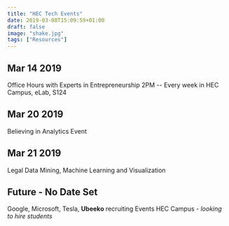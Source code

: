 ```yaml
---
title: "HEC Tech Events"
date: 2019-03-08T15:09:59+01:00
draft: false
image: "shake.jpg"
tags: ["Resources"]
---
```

## **Mar 14 2019**

Office Hours with Experts in Entrepreneurship
2PM -- Every week in HEC Campus, eLab, S124

## **Mar 20 2019**

Believing in Analytics Event

## **Mar 21 2019**

Legal Data Mining, Machine Learning and Visualization

## **Future - No Date Set**

Google, Microsoft, Tesla, **Ubeeko** recruiting Events
HEC Campus - *looking to hire students*
